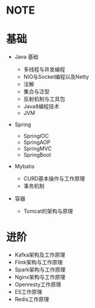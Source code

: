 # NOTE


# 基础
  * Java 基础
    * 多线程与并发编程
    * NIO与Socket编程以及Netty
    * 注解
    * 集合与泛型
    * 反射机制与工具包
    * Java8编程技术
    * JVM 
    
  * Spring
    * SpringIOC
    * SpringAOP
    * SpringMVC
    * SpringBoot
    
  * Mybatis
    * CURD基本操作与工作原理
    * 事务机制
    
  * 容器
    * Tomcat的架构与原理
    
    
# 进阶
  * Kafka架构及工作原理
  * Flink架构与工作原理
  * Spark架构与工作原理
  * Nginx架构与工作原理
  * Openresty工作原理
  * ES工作原理
  * Redis工作原理

